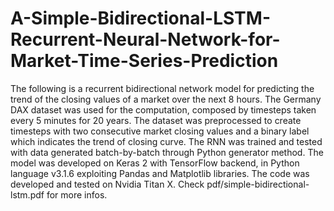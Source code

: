 # A-Simple-Bidirectional-LSTM-Recurrent-Neural-Network-for-Market-Time-Series-Prediction
The following is a recurrent bidirectional network model for predicting the trend of the closing values of a market over the next 8 hours. The Germany DAX dataset was used for the computation, composed by timesteps taken every 5 minutes for 20 years. The dataset was preprocessed to create timesteps with two consecutive market closing values and a binary label which indicates the trend of closing curve. The RNN was trained and tested with data generated batch-by-batch through Python generator method. The model was developed on Keras 2 with TensorFlow backend, in Python language v3.1.6 exploiting Pandas and Matplotlib libraries. The code was developed and tested on Nvidia Titan X.
Check pdf/simple-bidirectional-lstm.pdf for more infos.
